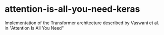 # attention-is-all-you-need-keras
Implementation of the Transformer architecture described by Vaswani et al. in "Attention Is All You Need"
